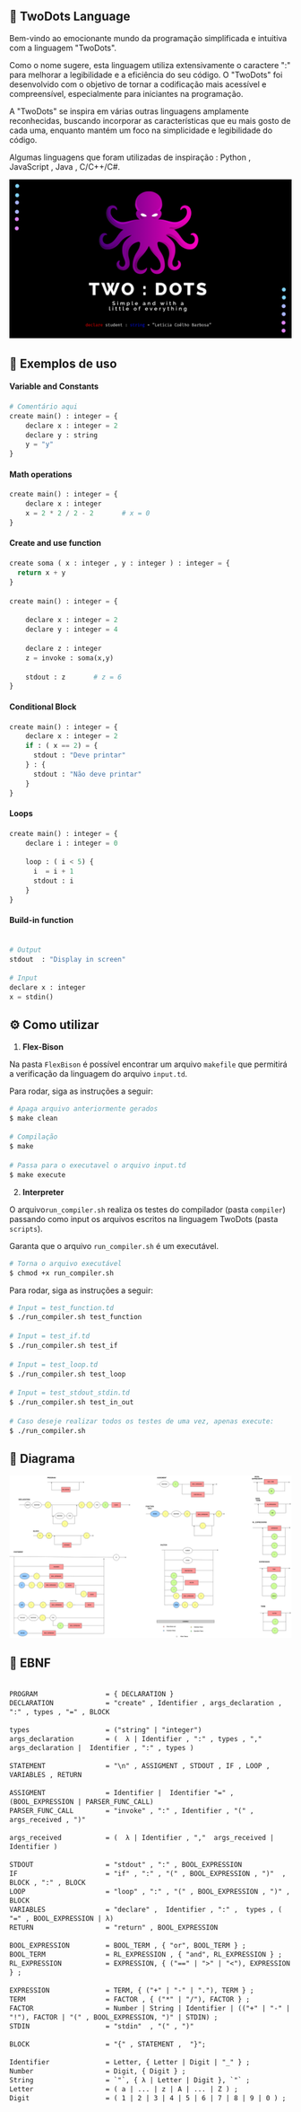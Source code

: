 ##  🐙️ TwoDots Language

Bem-vindo ao emocionante mundo da programação simplificada e intuitiva com a linguagem "TwoDots". 

Como o nome sugere, esta linguagem utiliza extensivamente o caractere ":" para melhorar a legibilidade e a eficiência do seu código. O "TwoDots" foi desenvolvido com o objetivo de tornar a codificação mais acessível e compreensível, especialmente para iniciantes na programação.

A "TwoDots" se inspira em várias outras linguagens amplamente reconhecidas, buscando incorporar as características que eu mais gosto de cada uma, enquanto mantém um foco na simplicidade e legibilidade do código. 

Algumas linguagens que foram utilizadas de inspiração : Python , JavaScript , Java , C/C++/C#.

<div align = "center">
    <img alt="apresentation" src="apresentation.png" width="700rm" />
</div>

## 📌️ Exemplos de uso

#### Variable and Constants

```python
# Comentário aqui
create main() : integer = {
    declare x : integer = 2
    declare y : string
    y = "y"
}
```
#### Math operations
```python
create main() : integer = {
    declare x : integer
    x = 2 * 2 / 2 - 2       # x = 0
}
```

#### Create and use function

```python
create soma ( x : integer , y : integer ) : integer = {
  return x + y
}

create main() : integer = {

    declare x : integer = 2
    declare y : integer = 4

    declare z : integer
    z = invoke : soma(x,y)

    stdout : z       # z = 6
}

```

#### Conditional Block
```python
create main() : integer = {
    declare x : integer = 2
    if : ( x == 2) = {
      stdout : "Deve printar" 
    } : {
      stdout : "Não deve printar"
    }
}
```

#### Loops

```python
create main() : integer = {
    declare i : integer = 0

    loop : ( i < 5) {
      i  = i + 1
      stdout : i
    }
}
```

#### Build-in function

```python

# Output
stdout  : "Display in screen"

# Input
declare x : integer
x = stdin()

```

## ⚙️ Como utilizar

1. **Flex-Bison**

Na pasta `FlexBison` é possível encontrar um arquivo `makefile` que permitirá a verificação da linguagem do arquivo `input.td`.

Para rodar, siga as instruções a seguir:

```bash
# Apaga arquivo anteriormente gerados 
$ make clean 

# Compilação
$ make

# Passa para o executavel o arquivo input.td
$ make execute
```

2. **Interpreter**

O arquivo`run_compiler.sh` realiza os testes do compilador (pasta `compiler`) passando como input os arquivos escritos na linguagem TwoDots (pasta `scripts`).

Garanta que o arquivo `run_compiler.sh` é um executável.

```bash
# Torna o arquivo executável
$ chmod +x run_compiler.sh
```

Para rodar, siga as instruções a seguir:

```bash
# Input = test_function.td
$ ./run_compiler.sh test_function

# Input = test_if.td
$ ./run_compiler.sh test_if

# Input = test_loop.td
$ ./run_compiler.sh test_loop

# Input = test_stdout_stdin.td
$ ./run_compiler.sh test_in_out

# Caso deseje realizar todos os testes de uma vez, apenas execute:
$ ./run_compiler.sh
```

## 📌️ Diagrama

<img alt = "Diagrama da linguagem" src= "TwoDots.png"/>

## 🎯️ EBNF

```mysql

PROGRAM                 = { DECLARATION }
DECLARATION             = "create" , Identifier , args_declaration , ":" , types , "=" , BLOCK

types                   = ("string" | "integer")
args_declaration        = (  λ | Identifier , ":" , types , ","  args_declaration |  Identifier , ":" , types )

STATEMENT               = "\n" , ASSIGMENT , STDOUT , IF , LOOP , VARIABLES , RETURN 

ASSIGMENT               = Identifier |  Identifier "=" , (BOOL_EXPRESSION | PARSER_FUNC_CALL)
PARSER_FUNC_CALL        = "invoke" , ":" , Identifier , "(" , args_received , ")"

args_received           = (  λ | Identifier , ","  args_received |  Identifier )

STDOUT                  = "stdout" , ":" , BOOL_EXPRESSION
IF                      = "if" , ":" , "(" , BOOL_EXPRESSION , ")"  , BLOCK , ":" , BLOCK
LOOP                    = "loop" , ":" , "(" , BOOL_EXPRESSION , ")" , BLOCK
VARIABLES               = "declare" ,  Identifier , ":" ,  types , ( "=" , BOOL_EXPRESSION | λ)
RETURN                  = "return" , BOOL_EXPRESSION

BOOL_EXPRESSION         = BOOL_TERM , { "or", BOOL_TERM } ;
BOOL_TERM               = RL_EXPRESSION , { "and", RL_EXPRESSION } ;
RL_EXPRESSION           = EXPRESSION, { ("==" | ">" | "<"), EXPRESSION } ;

EXPRESSION              = TERM, { ("+" | "-" | "."), TERM } ;
TERM                    = FACTOR , { ("*" | "/"), FACTOR } ;
FACTOR                  = Number | String | Identifier | (("+" | "-" | "!"), FACTOR | "(" , BOOL_EXPRESSION, ")" | STDIN) ;
STDIN                   = "stdin"  , "(" , ")"

BLOCK                   = "{" , STATEMENT ,  "}";

Identifier              = Letter, { Letter | Digit | "_" } ;
Number                  = Digit, { Digit } ;
String                  = `"`, { λ | Letter | Digit }, `"` ;
Letter                  = ( a | ... | z | A | ... | Z ) ;
Digit                   = ( 1 | 2 | 3 | 4 | 5 | 6 | 7 | 8 | 9 | 0 ) ;

```
